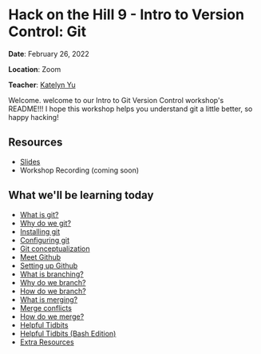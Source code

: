 # Hack on the Hill 9 - Intro to Version Control: Git

 **Date**: February 26, 2022

 **Location**: Zoom

 **Teacher**: [Katelyn Yu](https://github.com/katelynsyu)

 Welcome. welcome to our Intro to Git Version Control workshop's README!!! I hope this workshop helps you understand git a little better, so happy hacking!

 ## Resources
 - [Slides](https://docs.google.com/presentation/d/11Gb0WyIzhGyTfzxS0bg_IhUuvTgwYifyVpzmMK8aOmg/edit#slide=id.g113b2df1613_0_4)
 - Workshop Recording (coming soon)

 ## What we'll be learning today
 - [What is git?]()
 - [Why do we git?]()
 - [Installing git]()
 - [Configuring git]()
 - [Git conceptualization]()
 - [Meet Github]()
 - [Setting up Github]()
 - [What is branching?]()
 - [Why do we branch?]()
 - [How do we branch?]()
 - [What is merging?]()
 - [Merge conflicts]()
 - [How do we merge?]()
 - [Helpful Tidbits]()
 - [Helpful Tidbits (Bash Edition)]()
 - [Extra Resources]()